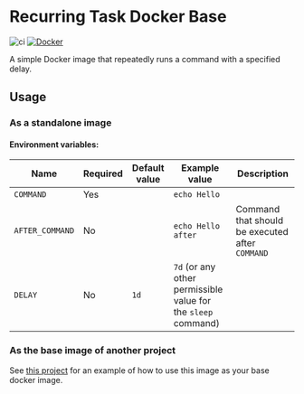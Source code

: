 # Recurring Task Docker Base

![ci](https://github.com/StevenMassaro/recurring-task-docker-base/actions/workflows/build.yml/badge.svg)
[![Docker](https://badgen.net/badge/icon/docker?icon=docker&label)](https://hub.docker.com/r/stevenmassaro/recurring-task-base)

A simple Docker image that repeatedly runs a command with a specified delay.

## Usage

### As a standalone image

#### Environment variables:

| Name            | Required | Default value | Example value                                                 | Description                                     |
|-----------------|----------|---------------|---------------------------------------------------------------|-------------------------------------------------|
| `COMMAND`       | Yes      |               | `echo Hello`                                                  |                                                 |
| `AFTER_COMMAND` | No       |               | `echo Hello after`                                            | Command that should be executed after `COMMAND` |
| `DELAY`         | No       | `1d`          | `7d` (or any other permissible value for the `sleep` command) |                                                 |

### As the base image of another project

See [this project](https://github.com/StevenMassaro/cuofco-mortgage-rate-check/blob/main/Dockerfile) for an example of
how to use this image as your base docker image.
